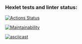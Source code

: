 ### Hexlet tests and linter status:
[![Actions Status](https://github.com/hidoshik/frontend-project-44/actions/workflows/hexlet-check.yml/badge.svg)](https://github.com/hidoshik/frontend-project-44/actions)

[![Maintainability](https://api.codeclimate.com/v1/badges/fbcd269404b140f1fce3/maintainability)](https://codeclimate.com/github/hidoshik/frontend-project-44/maintainability)

[![asciicast](https://asciinema.org/a/Hmxh2JHOW1zm38IpHtFi5P8SM.svg)](https://asciinema.org/a/Hmxh2JHOW1zm38IpHtFi5P8SM)
